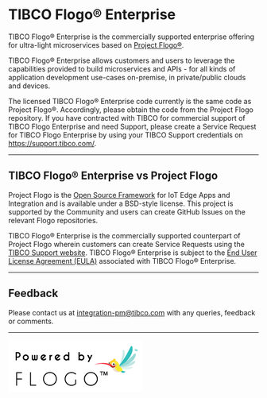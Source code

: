 # **TIBCO Flogo® Enterprise**
TIBCO Flogo® Enterprise is the commercially supported enterprise offering for ultra-light microservices based on [Project Flogo®](http://www.flogo.io/). 

TIBCO Flogo® Enterprise allows customers and users to leverage the capabilities provided to build microservices and APIs - for all kinds of application development use-cases on-premise, in private/public clouds and devices.

The licensed TIBCO Flogo® Enterprise code currently is the same code as Project Flogo®. Accordingly, please obtain the code from the Project Flogo repository. If you have contracted with TIBCO for commercial support of TIBCO Flogo Enterprise and need Support, please create a Service Request for TIBCO Flogo Enterprise by using your TIBCO Support credentials on https://support.tibco.com/.

----------


## TIBCO Flogo® Enterprise vs Project Flogo ##

Project Flogo is the [Open Source Framework](https://github.com/TIBCOSoftware/flogo) for IoT Edge Apps and Integration and is available under a BSD-style license. This project is supported by the Community and users can create GitHub Issues on the relevant Flogo repositories.

TIBCO Flogo® Enterprise is the commercially supported counterpart of Project Flogo wherein customers can create Service Requests using the [TIBCO Support website](https://support.tibco.com/). TIBCO Flogo® Enterprise is subject to the [End User License Agreement (EULA)](https://github.com/TIBCOSoftware/flogo-enterprise/blob/master/LICENSE) associated with TIBCO Flogo® Enterprise.


----------
## Feedback ##

Please contact us at [integration-pm@tibco.com](mailto:integration-pm@tibco.com) with any queries, feedback or comments.


----------


![Powered by Flogo™](https://github.com/TIBCOSoftware/flogo/blob/master/branding/flogo_badge_white.png)
